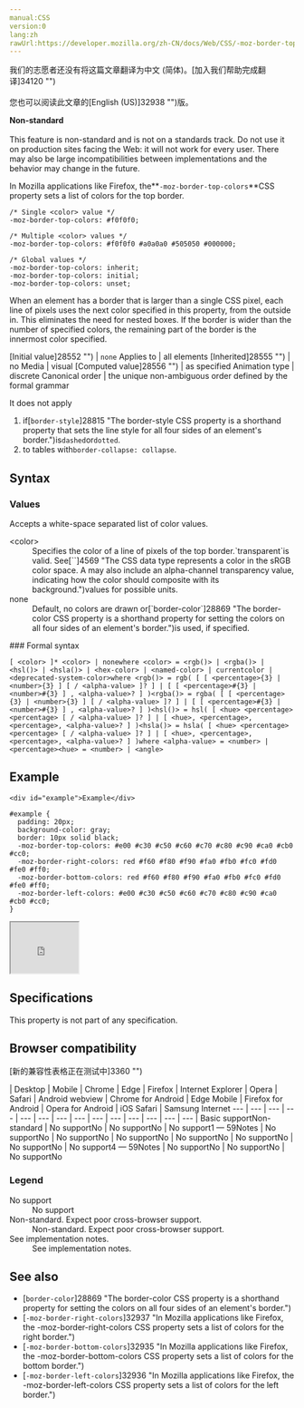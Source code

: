 ```yaml
---
manual:CSS
version:0
lang:zh
rawUrl:https://developer.mozilla.org/zh-CN/docs/Web/CSS/-moz-border-top-colors
---
```




<bdi>我们的志愿者还没有将这篇文章翻译为<bdi>中文 (简体)</bdi>。[加入我们帮助完成翻译]34120 "")<br></br>您也可以阅读此文章的[English (US)]32938 "")版。</bdi>






**Non-standard**<br></br>This feature is non-standard and is not on a standards track. Do not use it on production sites facing the Web: it will not work for every user. There may also be large incompatibilities between implementations and the behavior may change in the future.





In Mozilla applications like Firefox, the**`-moz-border-top-colors`**CSS property sets a list of colors for the top border.


```
/* Single <color> value */
-moz-border-top-colors: #f0f0f0;

/* Multiple <color> values */
-moz-border-top-colors: #f0f0f0 #a0a0a0 #505050 #000000;

/* Global values */
-moz-border-top-colors: inherit;
-moz-border-top-colors: initial;
-moz-border-top-colors: unset;
```


When an element has a border that is larger than a single CSS pixel, each line of pixels uses the next color specified in this property, from the outside in. This eliminates the need for nested boxes. If the border is wider than the number of specified colors, the remaining part of the border is the innermost color specified.


[Initial value]28552 "") | `none` 
Applies to | all elements 
[Inherited]28555 "") | no 
Media | visual 
[Computed value]28556 "") | as specified 
Animation type | discrete 
Canonical order | the unique non-ambiguous order defined by the formal grammar 



It does not apply


1. if[`border-style`]28815 "The border-style CSS property is a shorthand property that sets the line style for all four sides of an element's border.")is`dashed`or`dotted`.
1. to tables with`border-collapse: collapse`.

## Syntax<a name="Syntax"></a>

### Values<a name="Values"></a>


Accepts a white-space separated list of color values.

<dl><dt id=''>&lt;color&gt;</dt><dd>Specifies the color of a line of pixels of the top border.`transparent`is valid. See[`<color>`]4569 "The <color> CSS data type represents a color in the sRGB color space. A <color> may also include an alpha-channel transparency value, indicating how the color should composite with its background.")values for possible units.</dd><dt id=''>none</dt><dd>Default, no colors are drawn or[`border-color`]28869 "The border-color CSS property is a shorthand property for setting the colors on all four sides of an element's border.")is used, if specified.</dd></dl>
### Formal syntax<a name="Formal_syntax"></a>

```
[ <color> ]* <color> | nonewhere <color> = <rgb()> | <rgba()> | <hsl()> | <hsla()> | <hex-color> | <named-color> | currentcolor | <deprecated-system-color>where <rgb()> = rgb( [ [ <percentage>{3} | <number>{3} ] [ / <alpha-value> ]? ] | [ [ <percentage>#{3} | <number>#{3} ] , <alpha-value>? ] )<rgba()> = rgba( [ [ <percentage>{3} | <number>{3} ] [ / <alpha-value> ]? ] | [ [ <percentage>#{3} | <number>#{3} ] , <alpha-value>? ] )<hsl()> = hsl( [ <hue> <percentage> <percentage> [ / <alpha-value> ]? ] | [ <hue>, <percentage>, <percentage>, <alpha-value>? ] )<hsla()> = hsla( [ <hue> <percentage> <percentage> [ / <alpha-value> ]? ] | [ <hue>, <percentage>, <percentage>, <alpha-value>? ] )where <alpha-value> = <number> | <percentage><hue> = <number> | <angle>
```

## Example<a name="Example"></a>

```
<div id="example">Example</div>
```

```
#example {
  padding: 20px;
  background-color: gray;
  border: 10px solid black;
  -moz-border-top-colors: #e00 #c30 #c50 #c60 #c70 #c80 #c90 #ca0 #cb0 #cc0;
  -moz-border-right-colors: red #f60 #f80 #f90 #fa0 #fb0 #fc0 #fd0 #fe0 #ff0;
  -moz-border-bottom-colors: red #f60 #f80 #f90 #fa0 #fb0 #fc0 #fd0 #fe0 #ff0;
  -moz-border-left-colors: #e00 #c30 #c50 #c60 #c70 #c80 #c90 #ca0 #cb0 #cc0;
}
```


<iframe src='https://mdn.mozillademos.org/en-US/docs/Web/CSS/-moz-border-top-colors$samples/Example?revision=1364640' width='120' height='90'></iframe>



## Specifications<a name="Specifications"></a>


This property is not part of any specification.


## Browser compatibility<a name="Browser_compatibility"></a>
[新的兼容性表格正在测试中<i></i>]3360 "")

 | <abbr>Desktop<i></i></abbr> | <abbr>Mobile<i></i></abbr> 
 | <abbr>Chrome<i></i></abbr> | <abbr>Edge<i></i></abbr> | <abbr>Firefox<i></i></abbr> | <abbr>Internet Explorer<i></i></abbr> | <abbr>Opera<i></i></abbr> | <abbr>Safari<i></i></abbr> | <abbr>Android webview<i></i></abbr> | <abbr>Chrome for Android<i></i></abbr> | <abbr>Edge Mobile<i></i></abbr> | <abbr>Firefox for Android<i></i></abbr> | <abbr>Opera for Android<i></i></abbr> | <abbr>iOS Safari<i></i></abbr> | <abbr>Samsung Internet<i></i></abbr> 
 ---  |  ---  |  ---  |  ---  |  ---  |  ---  |  ---  |  ---  |  ---  |  ---  |  ---  |  ---  |  ---  |  ---  | 
Basic support<abbr>Non-standard<i></i></abbr> | <abbr>No support</abbr>No | <abbr>No support</abbr>No | <abbr>No support</abbr>1 — 59<abbr>Notes<i></i></abbr> | <abbr>No support</abbr>No | <abbr>No support</abbr>No | <abbr>No support</abbr>No | <abbr>No support</abbr>No | <abbr>No support</abbr>No | <abbr>No support</abbr>No | <abbr>No support</abbr>4 — 59<abbr>Notes<i></i></abbr> | <abbr>No support</abbr>No | <abbr>No support</abbr>No | <abbr>No support</abbr>No 


### Legend<a name="Legend"></a>
<dl><dt id=''><abbr>No support</abbr></dt><dd>No support</dd><dt id=''><abbr>Non-standard. Expect poor cross-browser support.<i></i></abbr></dt><dd>Non-standard. Expect poor cross-browser support.</dd><dt id=''><abbr>See implementation notes.<i></i></abbr></dt><dd>See implementation notes.</dd></dl>

## See also<a name="See_also"></a>

* [`border-color`]28869 "The border-color CSS property is a shorthand property for setting the colors on all four sides of an element's border.")
* [`-moz-border-right-colors`]32937 "In Mozilla applications like Firefox, the -moz-border-right-colors CSS property sets a list of colors for the right border.")
* [`-moz-border-bottom-colors`]32935 "In Mozilla applications like Firefox, the -moz-border-bottom-colors CSS property sets a list of colors for the bottom border.")
* [`-moz-border-left-colors`]32936 "In Mozilla applications like Firefox, the -moz-border-left-colors CSS property sets a list of colors for the left border.")



